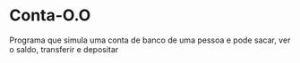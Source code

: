 # Conta-O.O
Programa que simula uma conta de banco de uma pessoa e pode sacar, ver o saldo, transferir e depositar
